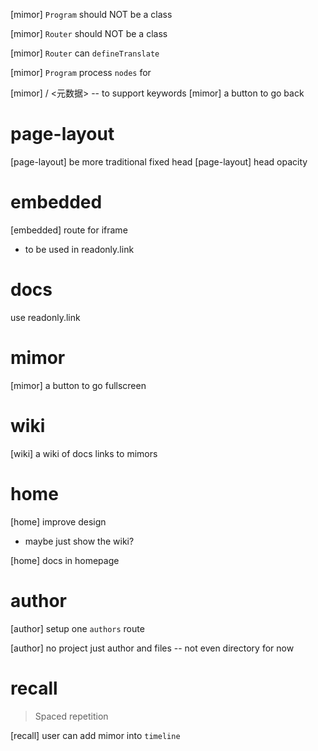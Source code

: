 [mimor] `Program` should NOT be a class

[mimor] `Router` should NOT be a class

[mimor] `Router` can `defineTranslate`

[mimor] `Program` process `nodes` for <metadata>

[mimor] <metadata> / <元数据> -- to support keywords
[mimor] a button to go back

# page-layout

[page-layout] be more traditional fixed head
[page-layout] head opacity

# embedded

[embedded] route for iframe

- to be used in readonly.link

# docs

use readonly.link

# mimor

[mimor] a button to go fullscreen

# wiki

[wiki] a wiki of docs links to mimors

# home

[home] improve design

- maybe just show the wiki?

[home] docs in homepage

# author

[author] setup one `authors` route

[author] no project just author and files -- not even directory for now

# recall

> Spaced repetition

[recall] user can add mimor into `timeline`
